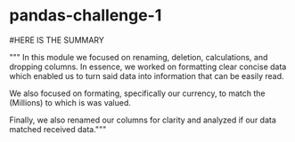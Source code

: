 # pandas-challenge-1

#HERE IS THE SUMMARY

""" In this module we focused on renaming, deletion, calculations, and dropping columns. In essence, we worked on formatting clear 
concise data which enabled us to turn said data into information that can be easily read.

We also focused on formating, specifically our currency, to match the (Millions) to which is was valued. 

Finally, we also renamed our columns for clarity and analyzed if our data matched received data."""


